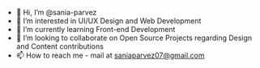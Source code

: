 - 👋 Hi, I’m @sania-parvez
- 👀 I’m interested in UI/UX Design and Web Development
- 🌱 I’m currently learning Front-end Development
- 💞️ I’m looking to collaborate on Open Source Projects regarding Design and Content contributions
- 📫 How to reach me - mail at saniaparvez07@gmail.com

<!---
sania-parvez/sania-parvez is a ✨ special ✨ repository because its `README.md` (this file) appears on your GitHub profile.
You can click the Preview link to take a look at your changes.
--->
